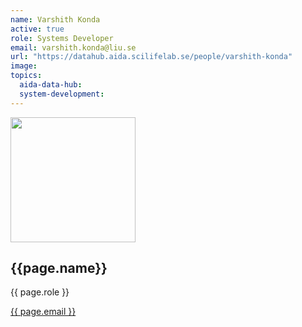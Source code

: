 ```yaml
---
name: Varshith Konda
active: true
role: Systems Developer
email: varshith.konda@liu.se
url: "https://datahub.aida.scilifelab.se/people/varshith-konda"
image:
topics:
  aida-data-hub:
  system-development:
---
```

<div class="personContainer">
  <div class="personSub">
  <img  src="{{ page.image }}" alt="" style="width: 200px; cursor: pointer;">
</div>
<div class="personSub">
  <h2>{{page.name}}</h2>
  <p>{{ page.role }}</p>
  <p><a href="{{ page.mailto }}">{{ page.email }}</a></p>
  </div>
</div>
